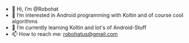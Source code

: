 - 👋 Hi, I’m @Robohat
- 👀 I’m interested in Android programming with Koltin and of course cool algorithms
- 🌱 I’m currently learning Koltin and lot's of Android-Stuff
- 📫 How to reach me: robohatus@gmail.com

<!---
Robohat/Robohat is a ✨ special ✨ repository because its `README.md` (this file) appears on your GitHub profile.
You can click the Preview link to take a look at your changes.
--->
